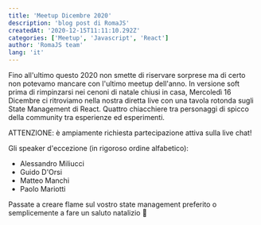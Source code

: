 ```yaml
---
title: 'Meetup Dicembre 2020'
description: 'blog post di RomaJS'
createdAt: '2020-12-15T11:11:10.292Z'
categories: ['Meetup', 'Javascript', 'React']
author: 'RomaJS team'
lang: 'it'
---
```


Fino all'ultimo questo 2020 non smette di riservare sorprese ma di certo non potevamo mancare con l'ultimo meetup dell'anno.
In versione soft prima di rimpinzarsi nei cenoni di natale chiusi in casa, Mercoledì 16 Dicembre ci ritroviamo nella nostra diretta live con una tavola rotonda sugli State Management di React. Quattro chiacchiere tra personaggi di spicco della community tra esperienze ed esperimenti.

ATTENZIONE: è ampiamente richiesta partecipazione attiva sulla live chat!

Gli speaker d'eccezione (in rigoroso ordine alfabetico):

- Alessandro Miliucci
- Guido D'Orsi
- Matteo Manchi
- Paolo Mariotti

Passate a creare flame sul vostro state management preferito o semplicemente a fare un saluto natalizio 🙂
